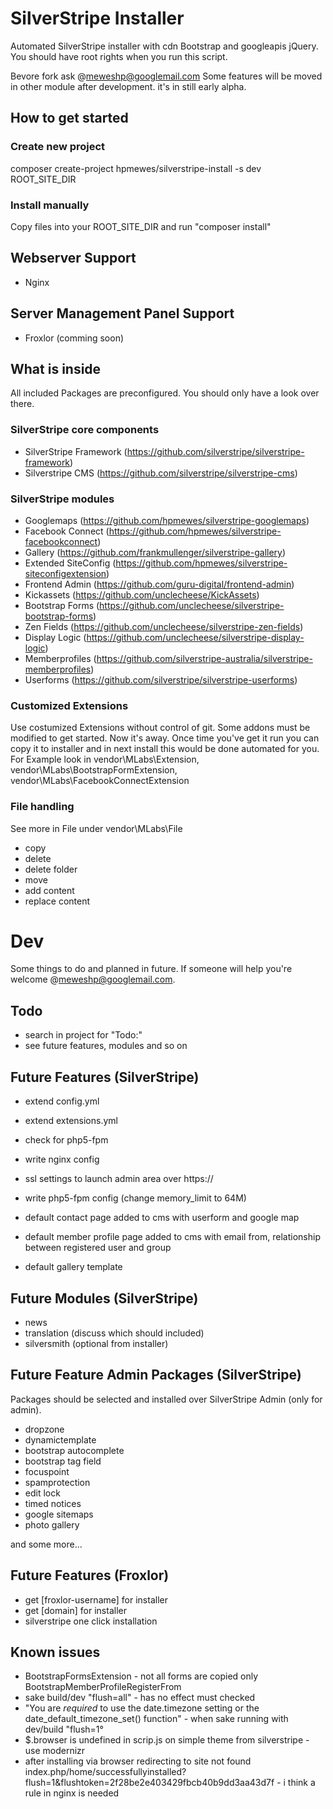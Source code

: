 # SilverStripe Installer
Automated SilverStripe installer with cdn Bootstrap and googleapis jQuery.
You should have root rights when you run this script.

Bevore fork ask @meweshp@googlemail.com
Some features will be moved in other module after development. it's in still early alpha.

## How to get started

### Create new project
composer create-project hpmewes/silverstripe-install -s dev ROOT_SITE_DIR

### Install manually
Copy files into your ROOT_SITE_DIR and run "composer install"

## Webserver Support

* Nginx

## Server Management Panel Support

* Froxlor (comming soon)

## What is inside
All included Packages are preconfigured. You should only have a look over there.

### SilverStripe core components

* SilverStripe Framework (https://github.com/silverstripe/silverstripe-framework)
* Silverstripe CMS (https://github.com/silverstripe/silverstripe-cms)

### SilverStripe modules

* Googlemaps (https://github.com/hpmewes/silverstripe-googlemaps)
* Facebook Connect (https://github.com/hpmewes/silverstripe-facebookconnect)
* Gallery (https://github.com/frankmullenger/silverstripe-gallery)
* Extended SiteConfig (https://github.com/hpmewes/silverstripe-siteconfigextension)
* Frontend Admin (https://github.com/guru-digital/frontend-admin)
* Kickassets (https://github.com/unclecheese/KickAssets)
* Bootstrap Forms (https://github.com/unclecheese/silverstripe-bootstrap-forms)
* Zen Fields (https://github.com/unclecheese/silverstripe-zen-fields)
* Display Logic (https://github.com/unclecheese/silverstripe-display-logic)
* Memberprofiles (https://github.com/silverstripe-australia/silverstripe-memberprofiles)
* Userforms (https://github.com/silverstripe/silverstripe-userforms)

### Customized Extensions
Use costumized Extensions without control of git.
Some addons must be modified to get started. Now it's away. Once time you've get it run you can copy it to installer
and in next install this would be done automated for you.
For Example look in vendor\MLabs\Extension, vendor\MLabs\BootstrapFormExtension, vendor\MLabs\FacebookConnectExtension

### File handling
See more in File under vendor\MLabs\File

* copy
* delete
* delete folder
* move
* add content
* replace content

# Dev
Some things to do and planned in future.
If someone will help you're welcome @meweshp@googlemail.com.

## Todo

* search in project for "Todo:"
* see future features, modules and so on

## Future Features (SilverStripe)

* extend config.yml
* extend extensions.yml
* check for php5-fpm
* write nginx config
* ssl settings to launch admin area over https://
* write php5-fpm config (change memory_limit to 64M)

* default contact page added to cms with userform and google map
* default member profile page added to cms with email from, relationship between registered user and group
* default gallery template

## Future Modules (SilverStripe)

* news
* translation (discuss which should included)
* silversmith (optional from installer)

## Future Feature Admin Packages (SilverStripe)
Packages should be selected and installed over SilverStripe Admin (only for admin).

* dropzone
* dynamictemplate
* bootstrap autocomplete
* bootstrap tag field
* focuspoint
* spamprotection
* edit lock
* timed notices
* google sitemaps
* photo gallery

and some more...

## Future Features (Froxlor)
* get [froxlor-username] for installer
* get [domain] for installer
* silverstripe one click installation

## Known issues
* BootstrapFormsExtension - not all forms are copied only BootstrapMemberProfileRegisterFrom
* sake build/dev "flush=all" - has no effect must checked
* "You are *required* to use the date.timezone setting or the date_default_timezone_set() function" - when sake running with dev/build "flush=1°
* $.browser is undefined in scrip.js on simple theme from silverstripe - use modernizr
* after installing via browser redirecting to site not found index.php/home/successfullyinstalled?flush=1&flushtoken=2f28be2e403429fbcb40b9dd3aa43d7f - i think a rule in nginx is needed
